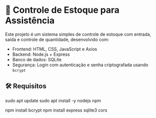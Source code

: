 # 🔧 Controle de Estoque para Assistência 

Este projeto é um sistema simples de controle de estoque com entrada, saída e controle de quantidade, desenvolvido com:

- Frontend: HTML, CSS, JavaScript e Axios
- Backend: Node.js + Express
- Banco de dados: SQLite
- Segurança: Login com autenticação e senha criptografada usando `bcrypt`

## 🛠️ Requisitos

sudo apt update
sudo apt install -y nodejs npm

npm install bcrypt
npm install express sqlite3 cors
